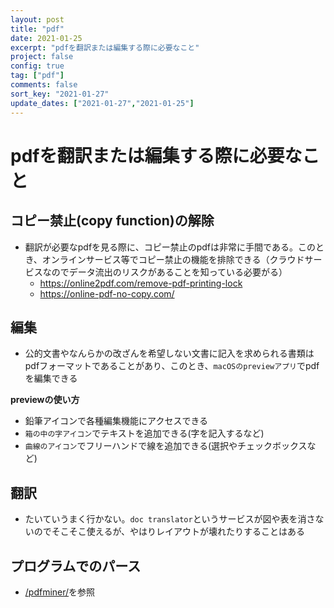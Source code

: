 ```yaml
---
layout: post
title: "pdf"
date: 2021-01-25
excerpt: "pdfを翻訳または編集する際に必要なこと"
project: false
config: true
tag: ["pdf"]
comments: false
sort_key: "2021-01-27"
update_dates: ["2021-01-27","2021-01-25"]
---
```


# pdfを翻訳または編集する際に必要なこと

## コピー禁止(copy function)の解除
 - 翻訳が必要なpdfを見る際に、コピー禁止のpdfは非常に手間である。このとき、オンラインサービス等でコピー禁止の機能を排除できる（クラウドサービスなのでデータ流出のリスクがあることを知っている必要がる）  
   - https://online2pdf.com/remove-pdf-printing-lock
   - https://online-pdf-no-copy.com/

## 編集
 - 公的文書やなんらかの改ざんを希望しない文書に記入を求められる書類はpdfフォーマットであることがあり、このとき、`macOSのpreviewアプリ`でpdfを編集できる 
 
**previewの使い方**  
 - 鉛筆アイコンで各種編集機能にアクセスできる
 - `箱の中の字アイコン`でテキストを追加できる(字を記入するなど)
 - `曲線のアイコン`でフリーハンドで線を追加できる(選択やチェックボックスなど)
  
## 翻訳
 - たいていうまく行かない。`doc translator`というサービスが図や表を消さないのでそこそこ使えるが、やはりレイアウトが壊れたりすることはある

## プログラムでのパース
 - [/pdfminer/](/pdfminer/)を参照
